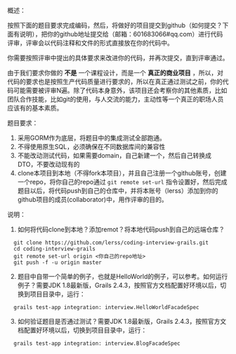 概述：

按照下面的题目要求完成编码，然后，将做好的项目提交到github（如何提交？下面有说明），把你的github地址提交给（邮箱：601683066#qq.com）进行代码评审，评审会以代码注释和文件的形式直接放在你的代码中。

你需要按照评审中提出的具体要求来改进你的代码，并再次提交，直到评审通过。

由于我们要求你做的 **不是** 一个课程设计，而是一个  **真正的商业项目** ，所以，对代码的要求也是按照生产代码质量进行要求的，所以在真正通过测试之前，你的代码可能需要被评审N遍。除了代码本身意外，该项目还会考察你的其他素质，比如团队合作技能，比如git的使用，与人交流的能力，主动性等一个真正的职场人员应该有的基本素质。

题目要求：

1. 采用GORM作为底层，将题目中的集成测试全部跑通。
2. 不得使用原生SQL，必须确保在不同数据库间的兼容性
3. 不能改动测试代码，如果需要domain，自己新建一个，然后自己转换成DTO，不要改动现有的
4. clone本项目到本地（不得fork本项目），并且自己注册一个github账号，创建一个repo，将你自己的repo通过 `git remote set-url` 指令设置好，然后完成题目以后，将代码push到自己的仓库中，并将本账号（lerss）添加到你的github项目的成员(collaborator)中，用作评审的目的。

说明：

1. 如何将代码clone到本地？添加remot？将本地代码push到自己的远端仓库？

```
  git clone https://github.com/lerss/coding-interview-grails.git
  cd coding-interview-grails
  git remote set-url origin <你自己的repo地址>
  git push -f -u origin master
```

2. 题目中自带一个简单的例子，也就是HelloWorld的例子，可以参考。如何运行例子？需要JDK 1.8最新版，Grails 2.4.3，按照官方文档配置好环境以后，切换到项目目录中，运行：

```
  grails test-app integration: interview.HelloWorldFacadeSpec
```

3. 如何验证题目是否通过测试？需要JDK 1.8最新版，Grails 2.4.3，按照官方文档配置好环境以后，切换到项目目录中，运行：

```
  grails test-app integration: interview.BlogFacadeSpec
```
